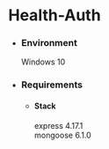 # Health-Auth

- ### Environment
  Windows 10

- ### Requirements
  - #### Stack
    express 4.17.1 <br>
    mongoose 6.1.0 <br>
    
